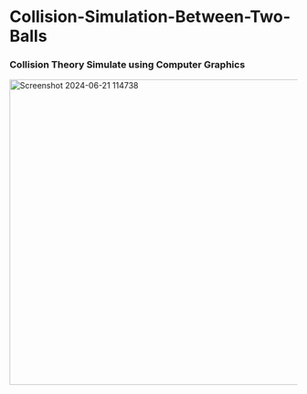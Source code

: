# Collision-Simulation-Between-Two-Balls
<h3>Collision Theory Simulate using Computer Graphics</h3>
<p><img width="536" align="left" alt="Screenshot 2024-06-21 114738" src="https://github.com/Anik-Howlader/Collision-Simulation-Between-Two-Balls/assets/173407738/d16780f1-aba6-48ed-8445-c655ca85cacb"></p>

